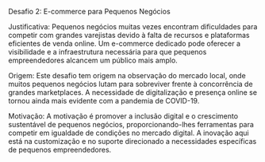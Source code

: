 Desafio 2: E-commerce para Pequenos Negócios

Justificativa:
Pequenos negócios muitas vezes encontram dificuldades para competir com grandes varejistas devido à falta de recursos e plataformas eficientes de venda online. Um e-commerce dedicado pode oferecer a visibilidade e a infraestrutura necessária para que pequenos empreendedores alcancem um público mais amplo.

Origem:
Este desafio tem origem na observação do mercado local, onde muitos pequenos negócios lutam para sobreviver frente à concorrência de grandes marketplaces. A necessidade de digitalização e presença online se tornou ainda mais evidente com a pandemia de COVID-19.

Motivação:
A motivação é promover a inclusão digital e o crescimento sustentável de pequenos negócios, proporcionando-lhes ferramentas para competir em igualdade de condições no mercado digital. A inovação aqui está na customização e no suporte direcionado a necessidades específicas de pequenos empreendedores.
